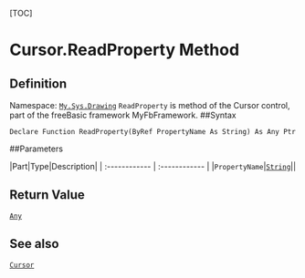 [TOC]
# Cursor.ReadProperty Method

## Definition
Namespace: [`My.Sys.Drawing`](My.Sys.Drawing.md)
`ReadProperty` is method of the Cursor control, part of the freeBasic framework MyFbFramework.
##Syntax
```freeBasic
Declare Function ReadProperty(ByRef PropertyName As String) As Any Ptr
```

##Parameters

|Part|Type|Description|
| :------------ | :------------ |
|`PropertyName`|[`String`]("https://www.freebasic.net/wiki/KeyPgString")||

## Return Value
[`Any`]("https://www.freebasic.net/wiki/KeyPgAny")
## See also
[`Cursor`](Cursor.md)
